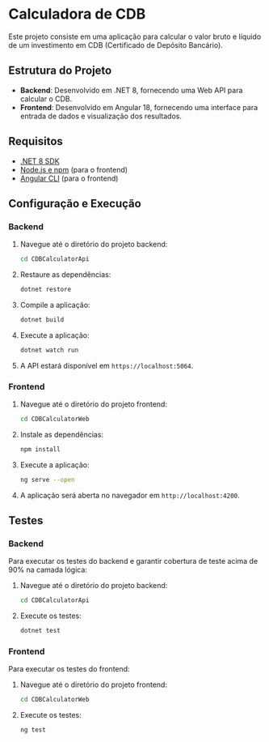 # Calculadora de CDB

Este projeto consiste em uma aplicação para calcular o valor bruto e líquido de um investimento em CDB (Certificado de Depósito Bancário).

## Estrutura do Projeto

- **Backend**: Desenvolvido em .NET 8, fornecendo uma Web API para calcular o CDB.
- **Frontend**: Desenvolvido em Angular 18, fornecendo uma interface para entrada de dados e visualização dos resultados.

## Requisitos

- [.NET 8 SDK](https://dotnet.microsoft.com/download/dotnet/8.0)
- [Node.js e npm](https://nodejs.org/en/download/) (para o frontend)
- [Angular CLI](https://angular.io/cli) (para o frontend)

## Configuração e Execução

### Backend

1. Navegue até o diretório do projeto backend:

    ```bash
    cd CDBCalculatorApi
    ```

2. Restaure as dependências:

    ```bash
    dotnet restore
    ```

3. Compile a aplicação:

    ```bash
    dotnet build
    ```

4. Execute a aplicação:

    ```bash
    dotnet watch run
    ```

4. A API estará disponível em `https://localhost:5064`.

### Frontend

1. Navegue até o diretório do projeto frontend:

    ```bash
    cd CDBCalculatorWeb
    ```

2. Instale as dependências:

    ```bash
    npm install
    ```

3. Execute a aplicação:

    ```bash
    ng serve --open
    ```

4. A aplicação será aberta no navegador em `http://localhost:4200`.

## Testes

### Backend

Para executar os testes do backend e garantir cobertura de teste acima de 90% na camada lógica:

1. Navegue até o diretório do projeto backend:

    ```bash
    cd CDBCalculatorApi
    ```

2. Execute os testes:

    ```bash
    dotnet test
    ```

### Frontend

Para executar os testes do frontend:

1. Navegue até o diretório do projeto frontend:

    ```bash
    cd CDBCalculatorWeb
    ```

2. Execute os testes:

    ```bash
    ng test
    ```
